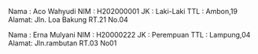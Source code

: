 Nama  : Aco Wahyudi
NIM   : H202000001
JK    : Laki-Laki
TTL   : Ambon,19
Alamat: Jln. Loa Bakung RT.21 No.04


Nama  : Erna Mulyani
NIM   : H20000222
JK    : Perempuan
TTL   : Lampung,04
Alamat: Jln.rambutan RT.03 No01
